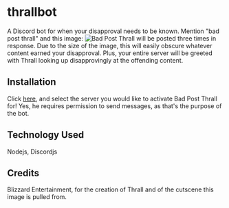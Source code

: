 # thrallbot
A Discord bot for when your disapproval needs to be known. Mention "bad post thrall" and this image:
![Bad Post Thrall](https://cdn.discordapp.com/attachments/244960108239388682/310537986884370432/Wow-64_2017-04-27_20-36-22-27.png)
will be posted three times in response. Due to the size of the image, this will easily obscure whatever content earned your disapproval. Plus, your entire server will be greeted with Thrall looking up disapprovingly at the offending content.

## Installation 
Click [here](https://discordapp.com/oauth2/authorize?client_id=580483787465687080&scope=bot&permissions=2048), and select the server you would like to activate Bad Post Thrall for! Yes, he requires permission to send messages, as that's the purpose of the bot.

## Technology Used
Nodejs, Discordjs

## Credits
Blizzard Entertainment, for the creation of Thrall and of the cutscene this image is pulled from.
